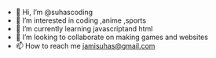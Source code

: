 - 👋 Hi, I’m @suhascoding
- 👀 I’m interested in  coding ,anime ,sports
- 🌱 I’m currently learning javascriptand html
- 💞️ I’m looking to collaborate on making games and websites
- 📫 How to reach me jamisuhas@gmail.com

<!---
suhascoding/suhascoding is a ✨ special ✨ repository because its `README.md` (this file) appears on your GitHub profile.
You can click the Preview link to take a look at your changes.
--->
